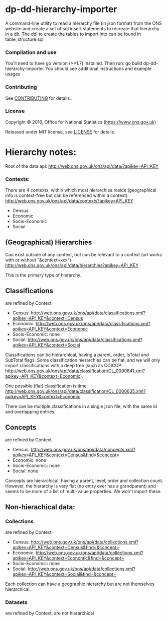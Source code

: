 dp-dd-hierarchy-importer
================

A command-line utility to read a hierarchy file (in json format) from the ONS website
and create a set of sql insert statements to recreate that hierarchy in a db.
The ddl to create the tables to import into can be found in table_structure.sql

### Compilation and use

You'll need to have go version (>=1.7) installed. Then run:
	go build
	dp-dd-hierarchy-importer
You should see additional instructions and example usages

### Contributing

See [CONTRIBUTING](CONTRIBUTING.md) for details.

### License

Copyright ©‎ 2016, Office for National Statistics (https://www.ons.gov.uk)

Released under MIT license, see [LICENSE](LICENSE.md) for details.

# Hierarchy notes:

Root of the data api: http://web.ons.gov.uk/ons/api/data/?apikey=API_KEY

### Contexts:
There are 4 contexts, within which most hierarchies reside (geographical info is context-free but can be referenced within a context): 
	http://web.ons.gov.uk/ons/api/data/contexts?apikey=API_KEY
- Census
- Economic
- Socio-Economic
- Social

## (Geographical) Hierarchies
 Can exist outside of any context, but can be relevant to a context (url works with or without "&amp;context=xxx")
 http://web.ons.gov.uk/ons/api/data/hierarchies?apikey=API_KEY

This is the primary type of hierarchy.

## Classifications
 are refined by Context
- Census: http://web.ons.gov.uk/ons/api/data/classifications.xml?apikey=API_KEY&context=Census
- Economic: http://web.ons.gov.uk/ons/api/data/classifications.xml?apikey=API_KEY&context=Economic
- Socio-Economic: none
- Social: http://web.ons.gov.uk/ons/api/data/classifications.xml?apikey=API_KEY&context=Social

Classifications can be hierarchical, having a parent, order, IsTotal and SubTotal flags. 
Some classification hierarchies can be flat, and we will only import classifications with a deep tree (such as COICOP: http://web.ons.gov.uk/ons/api/data/classification/CL_0000641.xml?apikey=API_KEY&context=Economic).

One possible (flat) classification is time: http://web.ons.gov.uk/ons/api/data/classification/CL_0000635.xml?apikey=API_KEY&context=Economic

There can be multiple classifications in a single json file, with the same id and overlapping entries.
## Concepts
 are refined by Context
- Census:  http://web.ons.gov.uk/ons/api/data/concepts.xml?apikey=API_KEY&context=Census&find=&concept=
- Economic: none
- Socio-Economic: none
- Social: none

Concepts are hierarchical, having a parent, level, order and collection count. However, the hierarchy is very flat (no entry ever has a grandparent) and seems to be more of a list of multi-value properties. We won't import these.

## Non-hierachical data:

### Collections
 are refined by Context
- Census: http://web.ons.gov.uk/ons/api/data/collections.xml?apikey=API_KEY&context=Census&find=&concept=
- Economic: http://web.ons.gov.uk/ons/api/data/collections.xml?apikey=API_KEY&context=Economic&find=&concept=
- Socio-Economic: none
- Social: http://web.ons.gov.uk/ons/api/data/collections.xml?apikey=API_KEY&context=Social&find=&concept=

Each collection can have a geographic hierarchy but are not themselves hierarchical.


### Datasets
 are refined by Context, are not hierarchical
